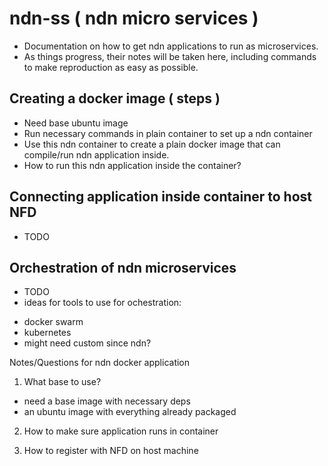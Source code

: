 # ndn-ss ( ndn micro services )
- Documentation on how to get ndn applications to run as microservices.
- As things progress, their notes will be taken here, including commands
to make reproduction as easy as possible.


## Creating a docker image ( steps )
- Need base ubuntu image
- Run necessary commands in plain container to set up
a ndn container
- Use this ndn container to create a plain docker image
that can compile/run ndn application inside.
- How to run this ndn application inside the container?

## Connecting application inside container to host NFD
- TODO

## Orchestration of ndn microservices
- TODO
- ideas for tools to use for ochestration: 
* docker swarm
* kubernetes
* might need custom since ndn?






Notes/Questions for ndn docker application

1. What base to use?
* need a base image with necessary deps
* an ubuntu image with everything already packaged

2. How to make sure application runs in container

3. How to register with NFD on host machine
